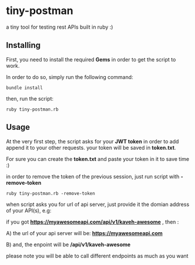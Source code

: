 # tiny-postman

a tiny tool for testing rest APIs built in ruby :)

## Installing

First, you need to install the required **Gems** in order to get the script to work.

In order to do so, simply run the following command:

``
bundle install
``

then, run the script:

``
ruby tiny-postman.rb
``

## Usage

At the very first step, the script asks for your **JWT token** in order to add append it to your other requests. your token will be saved in **token.txt**.

For sure you can create the **token.txt** and paste your token in it to save time :)

in order to remove the token of the previous session, just run script with **-remove-token**

``
ruby tiny-postman.rb -remove-token
``

when script asks you for url of api server, just provide it the domian address of your API(s), e.g: 

if you got **https://myawesomeapi.com/api/v1/kaveh-awesome** , then :

A) the url of your api server will be: **https://myawesomeapi.com**

B) and, the enpoint will be **/api/v1/kaveh-awesome**

please note you will be able to call different endpoints as much as you want 
